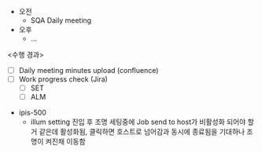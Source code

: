 - 오전
	- SQA Daily meeting
- 오후
	- ...

<수행 경과>
- [ ] Daily meeting minutes upload (confluence)
- [ ] Work progress check (Jira)
	- [ ] SET
	- [ ] ALM

- ipis-500
	- illum setting 진입 후 조명 세팅중에 Job send to host가 비활성화 되어야 할거 같은데 활성화됨, 클릭하면 호스트로 넘어감과 동시에 종료됨을 기대하나 조명이 켜진채 이동함